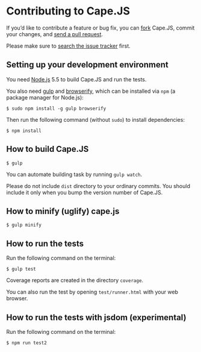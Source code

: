 # Contributing to Cape.JS

If you’d like to contribute a feature or bug fix,
you can [fork](https://help.github.com/articles/fork-a-repo/) Cape.JS,
commit your changes,
and [send a pull request](https://help.github.com/articles/using-pull-requests/).

Please make sure to [search the issue tracker](https://github.com/oiax/Cape.JS/issues) first.

## Setting up your development environment

You need [Node.js](https://nodejs.org/) 5.5 to build Cape.JS and run the tests.

You also need [gulp](http://gulpjs.com/) and [browserify](http://browserify.org/),
which can be installed via `npm` (a package manager for Node.js):

```shell
$ sudo npm install -g gulp browserify
```

Then run the following command (without `sudo`) to install dependencies:

```shell
$ npm install
```

## How to build Cape.JS

```shell
$ gulp
```

You can automate building task by running `gulp watch`.

Please do not include `dist` directory to your ordinary commits.
You should include it only when you bump the version number of Cape.JS.

## How to minify (uglify) cape.js

```shell
$ gulp minify
```

## How to run the tests

Run the following command on the terminal:

```shell
$ gulp test
```

Coverage reports are created in the directory `coverage`.

You can also run the test by opening `test/runner.html` with your web browser.

## How to run the tests with jsdom (experimental)

Run the following command on the terminal:

```shell
$ npm run test2
```
